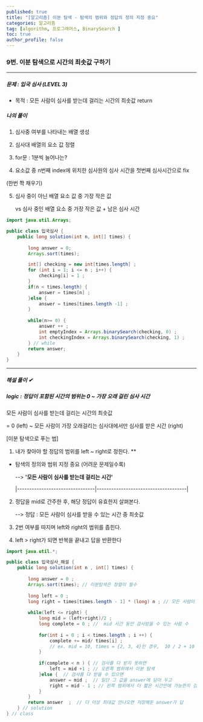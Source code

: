 ```yaml
---
published: true
title: "[알고리즘] 이분 탐색 - 탐색의 범위와 정답의 정의 지정 중요" 
categories: 알고리즘 
tag: [algorithm, 프로그래머스, BinarySearch ] 
toc: true
author_profile: false 
---
```




### 9번. 이분 탐색으로 시간의 최솟값 구하기 

---

##### 문제 : 입국 심사 (LEVEL 3)

* 목적 : 모든 사람이 심사를 받는데 걸리는 시간의 최솟값 return  



##### 나의 풀이

1. 심사중 여부를 나타내는 배열 생성 

2. 심사대 배열의 요소 값 정렬 

3. for문 : 1분씩 늘어나는? 

4.  요소값 중 n번째 index에 위치한 심사원의 심사 시간을 첫번째 심사시간으로 fix 

   (한번 쫙 채우기)

5. 심사 중이 아닌 배열 요소 값 중 가장 작은 값 

   vs 심사 중인 배열 요소 중 가장 작은 값 + 남은 심사 시간 



```java
import java.util.Arrays;

public class 입국심사 {
	public long solution(int n, int[] times) {
        
		long answer = 0;        
		Arrays.sort(times);

		int[] checking = new int[times.length] ; 
		for (int i = 1; i <= n ; i++) {
			checking[i] = 1 ; 
		} 
		if(n < times.length) {
			answer = times[n] ; 
		}else {
			answer = times[times.length -1] ; 
		}
       
        while(n>= 0) {
        	answer ++ ;
        	int emptyIndex = Arrays.binarySearch(checking, 0) ; 
        	int checkingIndex = Arrays.binarySearch(checking, 1) ;        
        } // while     
        return answer;
    }
}
```











---

##### 해설 풀이 ✔

##### logic : 정답이 포함된 시간의 범위는 0 ~ 가장 오래 걸린 심사 시간

모든 사람이 심사를 받는데 걸리는 시간의 최솟값

 = 0 (left) ~ 모든 사람이 가장 오래걸리는 심사대에서만 심사를 받은 시간 (right)



[이분 탐색으로 푸는 법] 

1. 내가 찾아야 할 정답의 범위를 left ~ right로 정한다. ** 
  * 탐색의 정의와 범위 지정 중요 (어려운 문제일수록)

    --> **'모든 사람이 심사를 받는데 걸리는 시간'**

    |--------------------------------|-------------------------------------|

2. 정답을 mid로 간주한 후, 해당 정답이 유효한지 살펴본다.

   --> 정답 : 모든 사람이 심사를 받을 수 있는 시간 중 최솟값 

3. 2번 여부를 따지며 left와 right의 범위를 좁힌다.

4. left > right가 되면 반복을 끝내고 답을 반환한다



```java
import java.util.*;

public class 입국심사_해설 {
	public long solution(int n , int[] times) {
		
		long answer = 0 ; 
		Arrays.sort(times); // 이분탐색은 정렬이 필수 
		
		long left = 0 ; 
		long right = times[times.length - 1] * (long) n ; // 모든 사람이 가장 느리게 심사 
		
		while(left <= right) {
			long mid = (left+right)/2 ; 
			long complete = 0 ; //  mid 시간 동안 검사받을 수 있는 사람 수 
			
			for(int i = 0 ; i < times.length ; i ++) {
				complete += mid/ times[i] ; 
                // ex. mid = 10, times = {2, 3, 4}인 경우,  10 / 2 + 10 / 3 + 10 / 4로 총 5+3+2=10명 가능
			}
		
			if(complete < n ) { // 검사를 다 받지 못하면 
				left = mid +1 ; // 오른쪽 범위에서 이분 탐색 
			}else {  // 검사를 다 받을 수 있으면 
				answer = mid ;  // 일단 그 값을 answer에 담아 두고
				right = mid - 1 ; // 왼쪽 범위에서 더 짧은 시간안에 가능한지 검사 	
			}
		}
		return answer  ;  // 더 이상 최대값 안나오면 저장해둔 answer가 답	
	} // solution
} // class 
```

